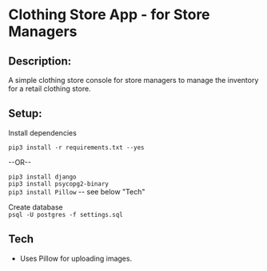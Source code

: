 # Clothing Store App - for Store Managers

## Description:

A simple clothing store console for store managers to manage the inventory for a retail clothing store.

## Setup:

Install dependencies

`pip3 install -r requirements.txt --yes`

--OR--

`pip3 install django`  
`pip3 install psycopg2-binary`  
`pip3 install Pillow` -- see below "Tech"

Create database  
`psql -U postgres -f settings.sql`

## Tech

- Uses Pillow for uploading images.
